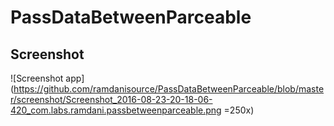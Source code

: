# PassDataBetweenParceable
## Screenshot

![Screenshot app](https://github.com/ramdanisource/PassDataBetweenParceable/blob/master/screenshot/Screenshot_2016-08-23-20-18-06-420_com.labs.ramdani.passbetweenparceable.png =250x)
